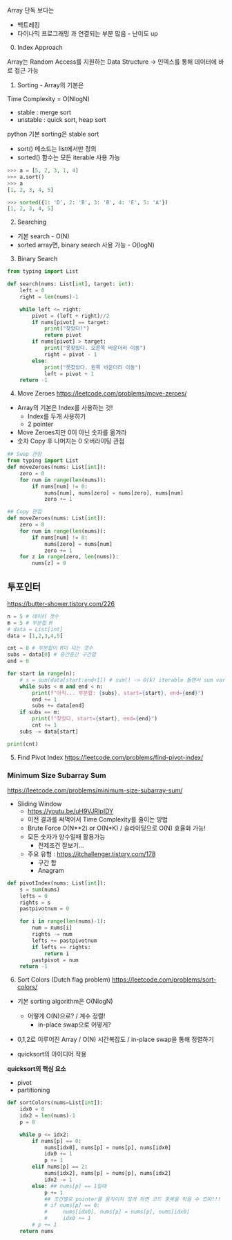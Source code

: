 Array 단독 보다는
- 백트레킹
- 다이나믹 프로그래밍
과 연결되는 부분 많음 - 난이도 up


0. Index Approach


Array는 Random Access를 지원하는 Data Structure
-> 인덱스를 통해 데이터에 바로 접근 가능


1. Sorting - Array의 기본은


Time Complexity = O(NlogN)

- stable : merge sort
- unstable : quick sort, heap sort

python 기본 sorting은 stable sort

- sort() 메소드는 list에서만 정의
- sorted() 함수는 모든 iterable 사용 가능

```python
>>> a = [5, 2, 3, 1, 4]
>>> a.sort()
>>> a
[1, 2, 3, 4, 5]

>>> sorted({1: 'D', 2: 'B', 3: 'B', 4: 'E', 5: 'A'})
[1, 2, 3, 4, 5]
```

2. Searching
- 기본 search - O(N)
- sorted array면, binary search 사용 가능 - O(logN)



3. Binary Search
```python
from typing import List

def search(nums: List[int], target: int):
    left = 0
    right = len(nums)-1

    while left <= right:
        pivot = (left + right)//2
        if nums[pivot] == target:
            print("찾았다!")
            return pivot
        if nums[pivot] > target:
            print("못찾았다. 오른쪽 바운더리 이동")
            right = pivot - 1
        else:
            print("못찾았다. 왼쪽 바운더리 이동")
            left = pivot + 1
    return -1
```

4. Move Zeroes
https://leetcode.com/problems/move-zeroes/

- Array의 기본은 Index를 사용하는 것!
    - Index를 두개 사용하기
    - 2 pointer
- Move Zeroes지만 0이 아닌 숫자를 옮겨라
- 숫자 Copy 후 나머지는 0 오버라이팅 관점

```python
## Swap 관점
from typing import List
def moveZeroes(nums: List[int]):
    zero = 0
    for num in range(len(nums)):
        if nums[num] != 0:
            nums[num], nums[zero] = nums[zero], nums[num]
            zero += 1

## Copy 관점
def moveZeroes(nums: List[int]):
    zero = 0
    for num in range(len(nums)):
        if nums[num] != 0:
            nums[zero] = nums[num]
            zero += 1
    for z in range(zero, len(nums)):
        nums[z] = 0
```

## 투포인터
https://butter-shower.tistory.com/226
```python
n = 5 # 데이터 갯수
m = 5 # 부분합 M
# data = List[int]
data = [1,2,3,4,5]

cnt = 0 # 부분합이 M이 되는 갯수
subs = data[0] # 중간중간 구간합
end = 0

for start in range(n):
    # s = sum(data[start:end+1]) # sum() -> O(k) iterable 돌면서 sum variable에 합치는 것
    while subs < m and end < n:
        print(f"아직... 부분합: {subs}, start={start}, end={end}")
        end += 1
        subs += data[end]
    if subs == m:
        print(f"찾았다, start={start}, end={end}")
        cnt += 1
    subs -= data[start]

print(cnt)
```

5. Find Pivot Index
https://leetcode.com/problems/find-pivot-index/

### Minimum Size Subarray Sum
https://leetcode.com/problems/minimum-size-subarray-sum/

- Sliding Window
    - https://youtu.be/uH9VJRIpIDY
    - 이전 결과를 써먹어서 Time Complexity를 줄이는 방법
    - Brute Force O(N**2) or O(N*K) / 슬라이딩으로 O(N) 효율화 가능!
    - 모든 숫자가 양수일때 활용가능
        - 전제조건 잘보기...
    - 주요 유형 : https://itchallenger.tistory.com/178
        - 구간 합
        - Anagram

```python
def pivotIndex(nums: List[int]):
    s = sum(nums)
    lefts = 0
    rights = s
    pastpivotnum = 0

    for i in range(len(nums)-1):
        num = nums[i]
        rights -= num
        lefts += pastpivotnum
        if lefts == rights:
            return i
        pastpivot = num
    return -1
```

6. Sort Colors (Dutch flag problem)
https://leetcode.com/problems/sort-colors/

- 기본 sorting algorithm은 O(NlogN)
    - 어떻게 O(N)으로? / 계수 정렬!
        - in-place swap으로 어떻게?

- 0,1,2로 이루어진 Array / O(N) 시간복잡도 / in-place swap을 통해 정렬하기
- quicksort의 아이디어 적용

**quicksort의 핵심 요소**
- pivot
- partitioning

```python
def sortColors(nums=List[int]):
    idx0 = 0
    idx2 = len(nums)-1
    p = 0

    while p <= idx2:
        if nums[p] == 0:
            nums[idx0], nums[p] = nums[p], nums[idx0]
            idx0 += 1
            p += 1
        elif nums[p] == 2:
            nums[idx2], nums[p] = nums[p], nums[idx2]
            idx2 -= 1
        else: ## nums[p] == 1일때
            p += 1
            ## 조건별로 pointer를 움직이지 않게 하면 코드 중복을 막을 수 있따!!!
            # if nums[p] == 0:
            #     nums[idx0], nums[p] = nums[p], nums[idx0]
            #     idx0 += 1
        # p += 1
    return nums
```